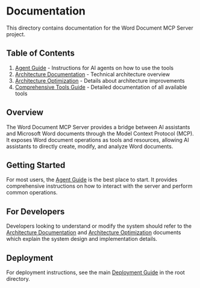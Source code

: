 # Documentation

This directory contains documentation for the Word Document MCP Server project.

## Table of Contents

1. [Agent Guide](agent_guide.md) - Instructions for AI agents on how to use the tools
2. [Architecture Documentation](Architecture.md) - Technical architecture overview
3. [Architecture Optimization](ARCHITECTURE_OPTIMIZATION.md) - Details about architecture improvements
4. [Comprehensive Tools Guide](README_COMPREHENSIVE_TOOLS.md) - Detailed documentation of all available tools

## Overview

The Word Document MCP Server provides a bridge between AI assistants and Microsoft Word documents through the Model Context Protocol (MCP). It exposes Word document operations as tools and resources, allowing AI assistants to directly create, modify, and analyze Word documents.

## Getting Started

For most users, the [Agent Guide](agent_guide.md) is the best place to start. It provides comprehensive instructions on how to interact with the server and perform common operations.

## For Developers

Developers looking to understand or modify the system should refer to the [Architecture Documentation](Architecture.md) and [Architecture Optimization](ARCHITECTURE_OPTIMIZATION.md) documents which explain the system design and implementation details.

## Deployment

For deployment instructions, see the main [Deployment Guide](../DEPLOYMENT.md) in the root directory.